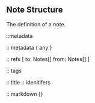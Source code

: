 

## Note Structure

The definition of a note.


::metadata


:: metadata {
 any
}

:: refs [
  to: Notes[]
  from: Notes[]
]

:: tags


:: title 
:: idenitifers


:: markdown {}